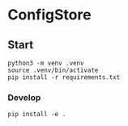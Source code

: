 # ConfigStore

## Start
```
python3 -m venv .venv
source .venv/bin/activate
pip install -r requirements.txt
```

### Develop

```
pip install -e .
```
